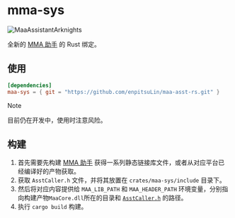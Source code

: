 # mma-sys

![MaaAssistantArknights](https://img.shields.io/github/v/tag/MaaAssistantArknights/MaaAssistantArknights?filter=v5.16.10&logo=github&label=MAA&link=https%3A%2F%2Fgithub.com%2FMaaAssistantArknights%2FMaaAssistantArknights)


全新的 [MMA 助手](https://github.com/MaaAssistantArknights/MaaAssistantArknights) 的 Rust 绑定。


## 使用


```toml
[dependencies]
maa-sys = { git = "https://github.com/enpitsuLin/maa-asst-rs.git" }
```

> [!NOTE]
> 目前仍在开发中，使用时注意风险。

## 构建 

1. 首先需要先构建 [MMA 助手](https://github.com/MaaAssistantArknights/MaaAssistantArknights) 获得一系列静态链接库文件，或者从对应平台已经编译好的产物获取。
2. 获取 `AsstCaller.h` 文件，并将其放置在 `crates/maa-sys/include` 目录下。
3. 然后将对应内容提供给 `MAA_LIB_PATH` 和 `MAA_HEADER_PATH` 环境变量，分别指向构建产物`MaaCore.dll`所在的目录和 [`AsstCaller.h`](https://github.com/MaaAssistantArknights/MaaAssistantArknights/blob/dev/include/AsstCaller.h) 的路径。
4. 执行 `cargo build` 构建。



